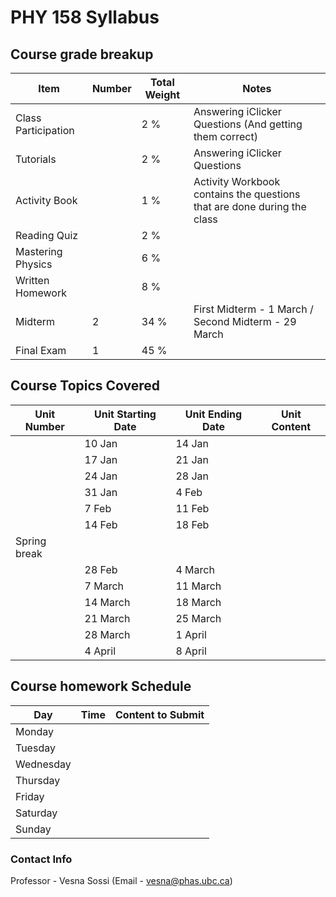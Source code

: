 # PHY 158 Syllabus

## Course grade breakup

| Item                | Number | Total Weight | Notes                                                                   |
| ------------------- | ------ | ------------ | ----------------------------------------------------------------------- |
| Class Participation |        | 2 %          | Answering iClicker Questions (And getting them correct)                 |
| Tutorials           |        | 2 %          | Answering iClicker Questions                                            |
| Activity Book       |        | 1 %          | Activity Workbook contains the questions that are done during the class |
| Reading Quiz        |        | 2 %          |                                                                         |
| Mastering Physics   |        | 6 %          |                                                                         |
| Written Homework    |        | 8 %          |                                                                         |
| Midterm             | 2      | 34 %         | First Midterm - 1 March / Second Midterm - 29 March                     |
| Final Exam          | 1      | 45 %         |                                                                         |


## Course Topics Covered

| Unit Number  | Unit Starting Date | Unit Ending Date | Unit Content |
| ------------ | ------------------ | ---------------- | ------------ |
|              | 10 Jan             | 14 Jan           |              |
|              | 17 Jan             | 21 Jan           |              |
|              | 24 Jan             | 28 Jan           |              |
|              | 31 Jan             | 4 Feb            |              |
|              | 7 Feb              | 11 Feb           |              |
|              | 14 Feb             | 18 Feb           |              |
| Spring break |                    |                  |              |
|              | 28 Feb             | 4 March          |              |
|              | 7 March            | 11 March         |              |
|              | 14 March           | 18 March         |              |
|              | 21 March           | 25 March         |              |
|              | 28 March           | 1 April          |              |
|              | 4 April            | 8 April          |              |




## Course homework Schedule
| Day       | Time | Content to Submit |
| --------- | ---- | ----------------- |
| Monday    |      |                   |
| Tuesday   |      |                   |
| Wednesday |      |                   |
| Thursday  |      |                   |
| Friday    |      |                   |
| Saturday  |      |                   |
| Sunday    |      |                   |


### Contact Info

Professor - Vesna Sossi (Email - vesna@phas.ubc.ca)

